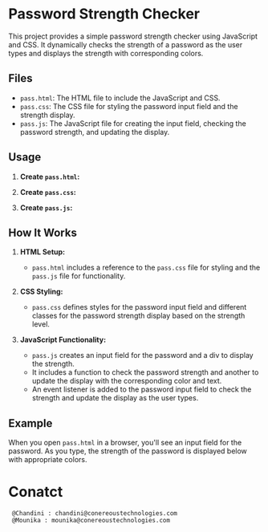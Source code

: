 # Password Strength Checker

This project provides a simple password strength checker using JavaScript and CSS. It dynamically checks the strength of a password as the user types and displays the strength with corresponding colors.

## Files

- `pass.html`: The HTML file to include the JavaScript and CSS.
- `pass.css`: The CSS file for styling the password input field and the strength display.
- `pass.js`: The JavaScript file for creating the input field, checking the password strength, and updating the display.

## Usage

1. **Create `pass.html`:**
    
2. **Create `pass.css`:**
   
3. **Create `pass.js`:**
   
## How It Works

1. **HTML Setup:**
    - `pass.html` includes a reference to the `pass.css` file for styling and the `pass.js` file for functionality.

2. **CSS Styling:**
    - `pass.css` defines styles for the password input field and different classes for the password strength display based on the strength level.

3. **JavaScript Functionality:**
    - `pass.js` creates an input field for the password and a div to display the strength.
    - It includes a function to check the password strength and another to update the display with the corresponding color and text.
    - An event listener is added to the password input field to check the strength and update the display as the user types.

## Example

When you open `pass.html` in a browser, you'll see an input field for the password. As you type, the strength of the password is displayed below with appropriate colors.

# Conatct 
     @Chandini : chandini@conereoustechnologies.com
     @Mounika : mounika@conereoustechnologies.com
